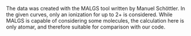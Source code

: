 The data was created with the MALGS tool written by Manuel Schöttler. In the given curves, only an ionization for up to 2+ is considered. While MALGS is capable of considering some molecules, the calculation here is only atomar, and therefore suitable for comparison with our code.

